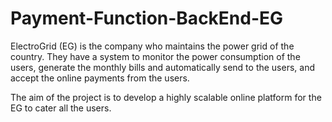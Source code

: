 # Payment-Function-BackEnd-EG

ElectroGrid (EG) is the company who maintains the power grid of the country. They have a system to 
monitor the power consumption of the users, generate the monthly bills and automatically send to the 
users, and accept the online payments from the users. 

The aim of the project is to develop a highly scalable online platform for the EG to cater all the users. 
